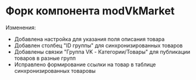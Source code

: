 # Форк компонента modVkMarket
Изменения:
- Добавлена настройка для указания поля описания товара
- Добавлен столбец "ID группы" для синхронизированных товаров
- Добавлены связки "Группа VK - Категории/Товары" для публикации товаров в разные групп
- Исправлено формирование ссылки на товар в таблице синхронизированных товаровы
